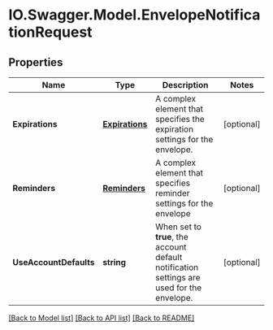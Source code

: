 # IO.Swagger.Model.EnvelopeNotificationRequest
## Properties

Name | Type | Description | Notes
------------ | ------------- | ------------- | -------------
**Expirations** | [**Expirations**](Expirations.md) | A complex element that specifies the expiration settings for the envelope. | [optional] 
**Reminders** | [**Reminders**](Reminders.md) | A complex element that specifies reminder settings for the envelope | [optional] 
**UseAccountDefaults** | **string** | When set to **true**, the account default notification settings are used for the envelope. | [optional] 

[[Back to Model list]](../README.md#documentation-for-models) [[Back to API list]](../README.md#documentation-for-api-endpoints) [[Back to README]](../README.md)

